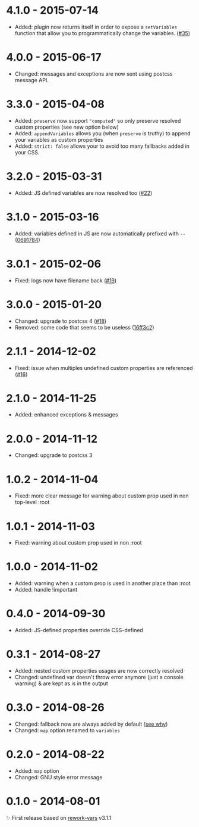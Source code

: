 # 4.1.0 - 2015-07-14

- Added: plugin now returns itself in order to expose a `setVariables` function
that allow you to programmatically change the variables.
([#35](https://github.com/postcss/postcss-custom-properties/pull/35))

# 4.0.0 - 2015-06-17

- Changed: messages and exceptions are now sent using postcss message API.

# 3.3.0 - 2015-04-08

- Added: `preserve` now support `"computed"` so only preserve resolved custom properties (see new option below)
- Added: `appendVariables` allows you (when `preserve` is truthy) to append your variables as custom properties
- Added: `strict: false` allows your to avoid too many fallbacks added in your CSS.

# 3.2.0 - 2015-03-31

- Added: JS defined variables are now resolved too ([#22](https://github.com/postcss/postcss-custom-properties/issues/22))

# 3.1.0 - 2015-03-16

- Added: variables defined in JS are now automatically prefixed with `--`
  ([0691784](https://github.com/postcss/postcss-custom-properties/commit/0691784ed2218d7e6b16da8c4df03e2ca0c4798c))

# 3.0.1 - 2015-02-06

- Fixed: logs now have filename back ([#19](https://github.com/postcss/postcss-custom-properties/issues/19))

# 3.0.0 - 2015-01-20

- Changed: upgrade to postcss 4 ([#18](https://github.com/postcss/postcss-custom-properties/pull/18))
- Removed: some code that seems to be useless ([16ff3c2](https://github.com/postcss/postcss-custom-properties/commit/16ff3c22fe0563a1283411d7866791966fff4c58))

# 2.1.1 - 2014-12-02

- Fixed: issue when multiples undefined custom properties are referenced ([#16](https://github.com/postcss/postcss-custom-properties/issues/16))

# 2.1.0 - 2014-11-25

- Added: enhanced exceptions & messages

# 2.0.0 - 2014-11-12

- Changed: upgrade to postcss 3

# 1.0.2 - 2014-11-04

- Fixed: more clear message for warning about custom prop used in non top-level :root

# 1.0.1 - 2014-11-03

- Fixed: warning about custom prop used in non :root

# 1.0.0 - 2014-11-02

- Added: warning when a custom prop is used in another place than :root
- Added: handle !important

# 0.4.0 - 2014-09-30

- Added: JS-defined properties override CSS-defined

# 0.3.1 - 2014-08-27

- Added: nested custom properties usages are now correctly resolved
- Changed: undefined var doesn't throw error anymore (just a console warning) & are kept as is in the output

# 0.3.0 - 2014-08-26

- Changed: fallback now are always added by default ([see why](http://www.w3.org/TR/css-variables/#invalid-variables))
- Changed: `map` option renamed to `variables`

# 0.2.0 - 2014-08-22

- Added: `map` option
- Changed: GNU style error message

# 0.1.0 - 2014-08-01

✨ First release based on [rework-vars](https://github.com/reworkcss/rework-vars) v3.1.1
